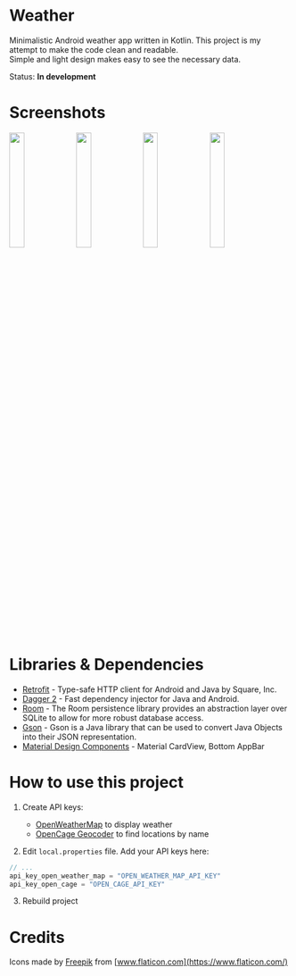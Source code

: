# Weather
Minimalistic Android weather app written in Kotlin. This project is my attempt to make the code clean and readable.
<br>Simple and light design makes easy to see the necessary data.

Status: **In development**

# Screenshots
<img  src="https://raw.githubusercontent.com/enxy0/Weather/development/screenshots/main.jpg?raw=true"  width=23% /> <img  src="https://raw.githubusercontent.com/enxy0/Weather/development/screenshots/favourite.jpg?raw=true"  width=23% /> <img  src="https://raw.githubusercontent.com/enxy0/Weather/development/screenshots/search.jpg?raw=true"  width=23% /> <img  src="/https://raw.githubusercontent.com/enxy0/Weather/development/screenshots/settings.jpg?raw=true"  width=23% />

# Libraries & Dependencies
* [Retrofit](https://github.com/square/retrofit) - Type-safe HTTP client for Android and Java by Square, Inc.
* [Dagger 2](https://github.com/google/dagger) - Fast dependency injector for Java and Android.
* [Room](https://developer.android.com/topic/libraries/architecture/room) - The Room persistence library provides an abstraction layer over SQLite to allow for more robust database access.
* [Gson](https://github.com/google/gson) - Gson is a Java library that can be used to convert Java Objects into their JSON representation.
* [Material Design Components](https://material.io/develop/android/) - Material CardView, Bottom AppBar

# How to use this project
1. Create API keys:
    * [OpenWeatherMap](https://openweathermap.org/api) to display weather
    * [OpenCage Geocoder](https://opencagedata.com/api) to find locations by name

2. Edit `local.properties` file. Add your API keys here:

```kotlin
// ...
api_key_open_weather_map = "OPEN_WEATHER_MAP_API_KEY"
api_key_open_cage = "OPEN_CAGE_API_KEY"
```

3. Rebuild project

# Credits
Icons made by [Freepik](https://www.flaticon.com/authors/freepik) from [www.flaticon.com](https://www.flaticon.com/)
